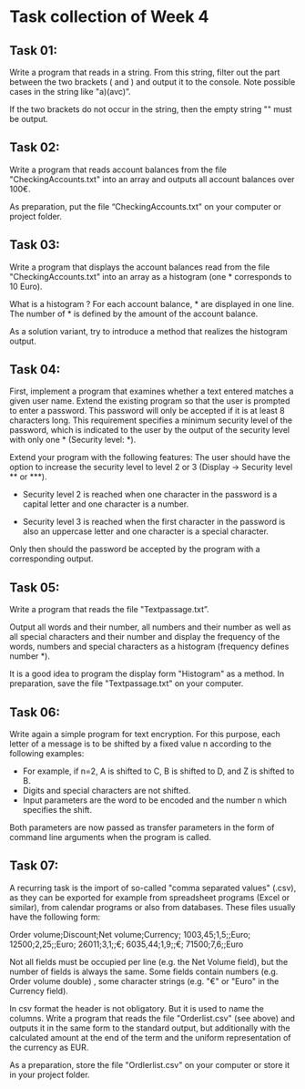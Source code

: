 # Task collection of Week 4

## Task 01:
Write a program that reads in a string.
From this string, filter out the part between the two brackets ( and )
and output it to the console. Note possible cases in the string like "a)(avc)”.

If the two brackets do not occur in the string, then the empty string "" must be output.

## Task 02:
Write a program that reads account balances from the file "CheckingAccounts.txt" into an array and outputs all account balances over 100€.

As preparation, put the file “CheckingAccounts.txt" on your computer or project folder.

## Task 03:
Write a program that displays the account balances read from the file "CheckingAccounts.txt" into an array as a histogram (one * corresponds to 10 Euro).

What is a histogram ? For each account balance, * are displayed in one line. The number of * is defined by the amount of the account balance.

As a solution variant, try to introduce a method that realizes the histogram output.

## Task 04:
First, implement a program that examines whether a text entered matches a given user name.
Extend the existing program so that the user is prompted to enter a password.
This password will only be accepted if it is at least 8 characters long.
This requirement specifies a minimum security level of the password, which is indicated to the user by the output of the security level with only one * (Security level: *).

Extend your program with the following features:
The user should have the option to increase the security level to level 2 or 3 (Display -> Security level ** or ***).

- Security level 2 is reached when one character in the password is a capital letter and one character is a number.

- Security level 3 is reached when the first character in the password is also an uppercase letter and one character is a special character.

Only then should the password be accepted by the program with a corresponding output.

## Task 05:
Write a program that reads the file "Textpassage.txt”.

Output all words and their number, all numbers and their number as well as all special characters and their number and display the frequency of the words, numbers and special characters as a histogram (frequency defines number *).

It is a good idea to program the display form "Histogram" as a method.
In preparation, save the file "Textpassage.txt" on your computer.

## Task 06:
Write again a simple program for text encryption.
For this purpose, each letter of a message is to be shifted by a fixed value n according to the following examples:

- For example, if n=2, A is shifted to C, B is shifted to D, and Z is shifted to B.
- Digits and special characters are not shifted.
- Input parameters are the word to be encoded and the number n which specifies the shift.

Both parameters are now passed as transfer parameters in the form of command line arguments when the program is called.

## Task 07:
A recurring task is the import of so-called "comma separated values" (.csv), as they can be exported for example from spreadsheet programs (Excel or similar), from calendar programs or also from databases. These files usually have the following form:

Order volume;Discount;Net volume;Currency;
1003,45;1,5;;Euro; 12500;2,25;;Euro; 26011;3,1;;€; 6035,44;1,9;;€; 71500;7,6;;Euro

Not all fields must be occupied per line (e.g. the Net Volume field), but the number of fields is always the same.
Some fields contain numbers (e.g. Order volume double) , some character strings (e.g. "€" or "Euro" in the Currency field).

In csv format the header is not obligatory. But it is used to name the columns.
Write a program that reads the file "Orderlist.csv" (see above) and outputs it in the same form to the standard output, but additionally with the
calculated amount at the end of the term and the uniform representation of the currency as EUR.

As a preparation, store the file "Ordlerlist.csv" on your computer or store it in your project folder.